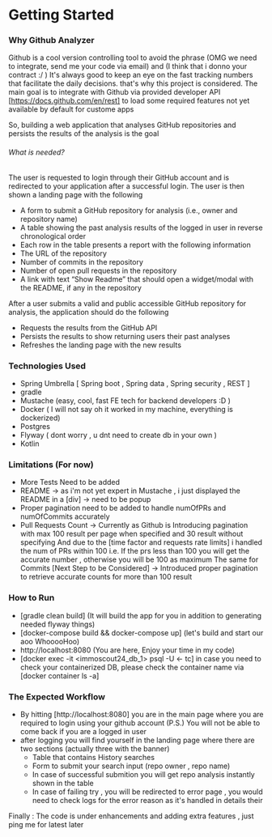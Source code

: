 # Getting Started

### Why Github Analyzer

Github is a cool version controlling tool to avoid the phrase (OMG we need to integrate, send me your code via email) and (I think that i donno your contract :/ )
It's always good to keep an eye on the fast tracking numbers that facilitate the daily decisions. that's why
this project is considered.
The main goal is to integrate with Github via provided developer API [https://docs.github.com/en/rest] to load some required features not yet available by default for custome apps

So, building a web application that analyses GitHub repositories and
persists the results of the analysis is the goal

###### What is needed?
The user is requested to login through their GitHub account and is redirected to your
application after a successful login. The user is then shown a landing page with the following

* A form to submit a GitHub repository for analysis (i.e., owner and
repository name)
* A table showing the past analysis results of the logged in user in reverse
chronological order
* Each row in the table presents a report with the following information
* The URL of the repository
* Number of commits in the repository
* Number of open pull requests in the repository
* A link with text “Show Readme” that should open a widget/modal with
the README, if any in the repository

After a user submits a valid and public accessible GitHub repository for analysis, the
application should do the following

* Requests the results from the GitHub API
* Persists the results to show returning users their past analyses
* Refreshes the landing page with the new results

### Technologies Used
* Spring Umbrella [ Spring boot , Spring data , Spring security , REST ]
* gradle 
* Mustache (easy, cool, fast FE tech for backend developers :D )
* Docker ( I will not say oh it worked in my machine, everything is dockerized)
* Postgres
* Flyway ( dont worry , u dnt need to create db in your own )
* Kotlin
### Limitations (For now)
* More Tests Need to be added
* README -> as i'm not yet expert in Mustache , i just displayed the README in a [div] -> need to be popup
* Proper pagination need to be added to handle numOfPRs and numOfCommits accurately
* Pull Requests Count -> Currently as Github is Introducing pagination with max 100 result per page when specified and 30 result without specifying
                         And due to the [time factor and requests rate limits] i handled the num of PRs within 100
                         i.e. If the prs less than 100 you will get the accurate number , otherwise you will be 100 as maximum
                         The same for Commits
                         [Next Step to be Considered] -> Introduced proper pagination to retrieve accurate counts for more than 100 result

### How to Run
* [gradle clean build] (It will build the app for you in addition to generating needed flyway things)
* [docker-compose build && docker-compose up] (let's build and start our aoo WhooooHoo)
* http://localhost:8080 (You are here, Enjoy your time in my code)
* [docker exec -it <immoscout24_db_1> psql -U <- tc] in case you need to check your containerized DB, please check the container name via  [docker container ls -a]  
### The Expected Workflow
* By hitting [http://localhost:8080] you are in the main page where you are required to login using your github account
 (P.S.) You will not be able to come back if you are a logged in user
* after logging you will find yourself in the landing page where there are two sections (actually three with the banner)
   - Table that contains History searches
   - Form to submit your search input (repo owner , repo name)
   - In case of successful submition you will get repo analysis instantly shown in the table
   - In case of failing try , you will be redirected to error page , you would need to check logs for the error reason as it's handled in details their   
   
Finally : The code is under enhancements and adding extra features , just ping me for latest later
